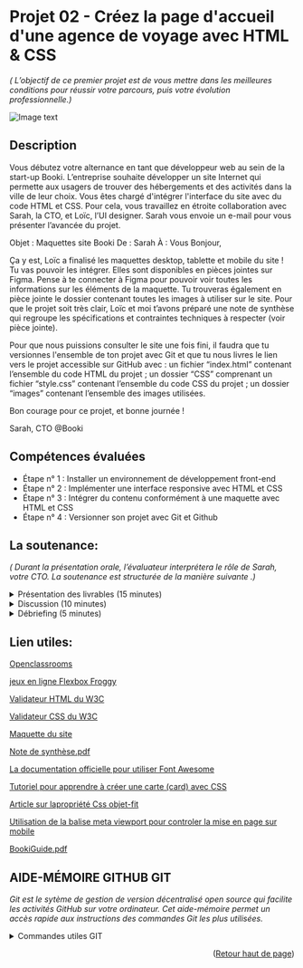 <a name="readme-top"></a>
# Projet 02 - Créez la page d'accueil d'une agence de voyage avec HTML & CSS
_( L’objectif de ce premier projet est de vous mettre dans les meilleures conditions pour réussir votre parcours, puis votre évolution professionnelle.)_

![Image text](https://user.oc-static.com/upload/2022/06/20/16557256333819_FR_1155_P3_Banner-Booki.png)
## Description

Vous débutez votre alternance en tant que développeur web au sein de la start-up Booki. L’entreprise souhaite développer un site Internet qui permette aux usagers de trouver des hébergements et des activités dans la ville de leur choix.
Vous êtes chargé d'intégrer l'interface du site avec du code HTML et CSS. Pour cela, vous travaillez en étroite collaboration avec Sarah, la CTO, et Loïc, l’UI designer. 
Sarah vous envoie un e-mail pour vous présenter l’avancée du projet. 

Objet : Maquettes site Booki
De : Sarah
À : Vous
Bonjour,

Ça y est, Loïc a finalisé les maquettes desktop, tablette et mobile du site ! Tu vas pouvoir les intégrer. Elles sont disponibles en pièces jointes sur Figma. Pense à te connecter à Figma pour pouvoir voir toutes les informations sur les éléments de la maquette.
Tu trouveras également en pièce jointe le dossier contenant toutes les images à utiliser sur le site.
Pour que le projet soit très clair, Loïc et moi t’avons préparé une note de synthèse qui regroupe les spécifications et contraintes techniques à respecter (voir pièce jointe).

Pour que nous puissions consulter le site une fois fini, il faudra que tu versionnes l'ensemble de ton projet avec Git et que tu nous livres le lien vers le projet accessible sur GitHub avec :
un fichier “index.html” contenant l’ensemble du code HTML du projet ;
un dossier “CSS” comprenant un fichier “style.css” contenant l’ensemble du code CSS du projet ;
un dossier “images” contenant l’ensemble des images utilisées.

Bon courage pour ce projet, et bonne journée !

Sarah, CTO @Booki

## Compétences évaluées

- Étape n° 1 : Installer un environnement de développement front-end
- Étape n° 2 : Implémenter une interface responsive avec HTML et CSS
- Étape n° 3 : Intégrer du contenu conformément à une maquette avec HTML et CSS
- Étape n° 4 : Versionner son projet avec Git et Github


## La soutenance:

_( Durant la présentation orale, l’évaluateur interprétera le rôle de Sarah, votre CTO. La soutenance est structurée de la manière suivante .)_

<details>
	<summary>Présentation des livrables (15 minutes) </summary>

![Image text](https://user.oc-static.com/upload/2022/06/20/16557257586438_Banner_Soutenance_Dev.png)

* Vous présenterez votre travail en expliquant vos choix techniques :
   - Vous rappelez le contexte du projet (qu’est-ce qui a été réalisé, pourquoi et pour qui).
   - Vous présentez le rendu visuel du projet en montrant les versions mobile, tablette et desktop.
   - Vous présentez le code du projet sur Visual Studio Code. N’hésitez pas à montrer les points les plus complexes que vous avez dû réaliser.
   - Vous faites le bilan du projet. 
</details>

<details>
   <summary>Discussion (10 minutes) </summary>

![Image text](https://user.oc-static.com/upload/2022/06/20/16557257586438_Banner_Soutenance_Dev.png)

* Votre évaluateur, jouant toujours le rôle de Sarah, va vous questionner sur vos codes HTML et CSS. Il pourra vous challenger sur les points suivants : 
   - la validité de votre code auprès du W3C ;
   - le Web sémantique ;
   - l’importance de passer son code aux validateurs ;
   - le fonctionnement de Visual Studio Code ;
   - la spécificité en CSS ; 
   - l’étude et la découpe de la maquette  ;
   - l’importance de séparer le HTML du CSS.
</details>

<details>
   <summary>Débriefing (5 minutes)</summary>

![Image text](https://user.oc-static.com/upload/2022/06/20/16557257586438_Banner_Soutenance_Dev.png)

* À la fin de la soutenance, l'évaluateur arrêtera de jouer le rôle de Sarah pour vous permettre de débriefer ensemble. 
</details>


## Lien utiles:

[Openclassrooms](https://openclassrooms.com/)

[jeux en ligne Flexbox Froggy](https://flexboxfroggy.com/#fr)

[Validateur HTML du W3C](https://validator.w3.org)

[Validateur CSS du W3C](https://jigsaw.w3.org/css-validator/validator.html.fr)

[Maquette du site](https://www.figma.com/file/aen32jonHhD7JnIEL2b3sE/Maquettes-Booki-(desktop%2C-mobile%2C-tablette)?node-id=3%3A0&t=H8M7Udb3Hgk6DsO1-0)

[Note de synthèse.pdf](https://course.oc-static.com/projects/Développeur+Web/IW_P3+HTML+CSS+Booki/Note+de+synthèse+pour+intégration+du+site+Booki+(IW).pdf)

[La documentation officielle pour utiliser Font Awesome](https://fontawesome.com/docs/web/setup/get-started)

[Tutoriel pour apprendre à créer une carte (card) avec CSS](https://www.w3schools.com/howto/howto_css_cards.asp)

[Article sur lapropriété Css objet-fit](https://developer.mozilla.org/fr/docs/Web/CSS/object-fit)

[Utilisation de la balise meta viewport pour controler la mise en page sur mobile](https://developer.mozilla.org/fr/docs/Web/HTML/Viewport_meta_tag)

[BookiGuide.pdf](https://github.com/GuillaumePevrier/OC_Projet2/files/10308851/BookiGuide.pdf)

## AIDE-MÉMOIRE GITHUB GIT

_Git est le sytème de gestion de version décentralisé open source qui facilite les activités GitHub sur votre ordinateur. Cet aide-mémoire permet un accès rapide aux instructions des commandes Git les plus utilisées._
<details>
	<summary>Commandes utiles GIT</summary>
	
<details>
	<summary>1. CRÉER DES DÉPÔTS</summary>
	

* Démarrer un nouveau dépôt ou en obtenir un depuis une URL existante

   ```sh
	git init [nom-du-projet]
   ```
	Crée un dépôt local à partir du nom spécifié
   ```sh
   git clone [url]
   ```
   Télécharge un projet et tout son historique de versions
</details>
<details>
	<summary>2. EFFECTUER DES CHANGEMENTS</summary>

* Consulter les modifications et effectuer une opération de commit

   ```sh
   git status
   ```
   Liste tous les nouveaux fichiers et les fichiers modifiés à commiter
   ```sh 
   git diff
   ```
	Montre les modifications de fichier qui ne sont pas encore indexées
   ```sh
	git add [fichier]
   ```
	Ajoute un instantané du fichier, en préparation pour le suivi de version
   ```sh
	git diff --staged
   ```
	Montre les différences de fichier entre la version indexée et la dernière version
   ``` sh
	git reset [fichier]
   ```
	Enlève le fichier de l'index, mais conserve son contenu
   ``` sh
	git commit -m "[message descriptif]"
   ```
	Enregistre des instantanés de fichiers de façon permanente dans l'historique des versions
</details>
<details>
	<summary>3. GROUPER DES CHANGEMENTS</summary>	  

* Nommer une série de commits et combiner les résultats de travaux terminés

   ```sh 
   git branch
   ```
   Liste toutes les branches locales dans le dépôt courant
	   
   ```sh
   git branch [nom-de-branche]
   ```
   Crée une nouvelle branche
	  
   ```sh 
   git checkout [nom-de-branche]
   ```
   Bascule sur la branche spécifiée et met à jour le répertoire de travail
		
   ```sh
   git merge [nom-de-branche]
   ```
   Combine dans la branche courante l'historique de la branche spécifiée
	
   ```sh
   git branch -d [nom-de-branche]
   ```
   Supprime la branche spécifiée
</details>
</details>
	
<p align="right">(<a href="#readme-top">Retour haut de page</a>)</p>


